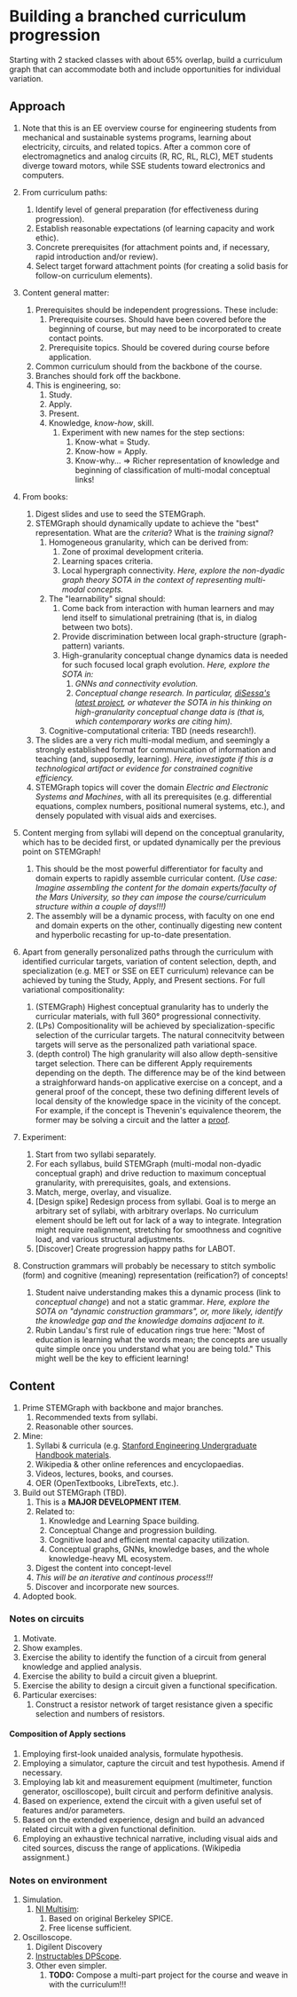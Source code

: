 # Building a branched curriculum progression

Starting with 2 stacked classes with about 65% overlap, build a curriculum graph that can accommodate both and include opportunities for individual variation.

## Approach

1. Note that this is an EE overview course for engineering students from mechanical and sustainable systems programs, learning about electricity, circuits, and related topics. After a common core of electromagnetics and analog circuits (R, RC, RL, RLC), MET students diverge toward motors, while SSE students toward electronics and computers.    

2. From curriculum paths:
   1. Identify level of general preparation (for effectiveness during progression). 
   2. Establish reasonable expectations (of learning capacity and work ethic).  
   3. Concrete prerequisites (for attachment points and, if necessary, rapid introduction and/or review).  
   4. Select target forward attachment points (for creating a solid basis for follow-on curriculum elements).  

3. Content general matter:
   1. Prerequisites should be independent progressions. These include:  
      1. Prerequisite courses. Should have been covered before the beginning of course, but may need to be incorporated to create contact points.    
      2. Prerequisite topics. Should be covered during course before application.  
   2. Common curriculum should from the backbone of the course.  
   3. Branches should fork off the backbone.  
   4. This is engineering, so:
      1. Study.  
      2. Apply.  
      3. Present.  
      4. Knowledge, _know-how_, skill.  
         1. Experiment with new names for the step sections:
            1. Know-what = Study.  
            2. Know-how = Apply.  
            3. Know-why... => Richer representation of knowledge and beginning of classification of multi-modal conceptual links!  
      
4. From books:
   1. Digest slides and use to seed the STEMGraph.    
   2. STEMGraph should dynamically update to achieve the "best" representation. What are the _criteria_? What is the _training signal_?  
      1. Homogeneous granularity, which can be derived from:
         1. Zone of proximal development criteria.  
         2. Learning spaces criteria.  
         3. Local hypergraph connectivity. _Here, explore the non-dyadic graph theory SOTA in the context of representing multi-modal concepts._  
      2. The "learnability" signal should:
         1. Come back from interaction with human learners and may lend itself to simulational pretraining (that is, in dialog between two bots).  
         2. Provide discrimination between local graph-structure (graph-pattern) variants.  
         3. High-granularity conceptual change dynamics data is needed for such focused local graph evolution. _Here, explore the SOTA in:_ 
            1. _GNNs and connectivity evolution._  
            2. _Conceptual change research. In particular, [diSessa's latest project](https://gse.berkeley.edu/andrea-disessa), or whatever the SOTA in his thinking on high-granularity conceptual change data is (that is, which contemporary works are citing him)._  
      3. Cognitive-computational criteria: TBD (needs research!).  
   3. The slides are a very rich multi-modal medium, and seemingly a strongly established format for communication of information and teaching (and, supposedly, learning). _Here, investigate if this is a technological artifact or evidence for constrained cognitive efficiency._  
   4. STEMGraph topics will cover the domain _Electric and Electronic Systems and Machines_, with all its prerequisites (e.g. differential equations, complex numbers, positional numeral systems, etc.), and densely populated with visual aids and exercises.  

5. Content merging from syllabi will depend on the conceptual granularity, which has to be decided first, or updated dynamically per the previous point on STEMGraph!   
   1. This should be the most powerful differentiator for faculty and domain experts to rapidly assemble curricular content. _(Use case: Imagine assembling the content for the domain experts/faculty of the Mars University, so they can impose the course/curriculum structure within a couple of days!!!)_  
   2. The assembly will be a dynamic process, with faculty on one end and domain experts on the other, continually digesting new content and hyperbolic recasting for up-to-date presentation.  

6. Apart from generally personalized paths through the curriculum with identified curricular targets, variation of content selection, depth, and specialization (e.g. MET or SSE on EET curriculum) relevance can be achieved by tuning the Study, Apply, and Present sections. For full variational compositionality:
   1. (STEMGraph) Highest conceptual granularity has to underly the curricular materials, with full 360° progressional connectivity.    
   2. (LPs) Compositionality will be achieved by specialization-specific selection of the curricular targets. The natural connecitvity between targets will serve as the personalized path variational space.  
   3. (depth control) The high granularity will also allow depth-sensitive target selection. There can be different Apply requirements depending on the depth. The difference may be of the kind between a straighforward hands-on applicative exercise on a concept, and a general proof of the concept, these two defining different levels of local density of the knowledge space in the vicinity of the concept. For example, if the concept is Thevenin's equivalence theorem, the former may be solving a circuit and the latter a [proof](https://spinningnumbers.org/a/thevenin-proof.html).  
   
7. Experiment:
   1. Start from two syllabi separately.  
   2. For each syllabus, build STEMGraph (multi-modal non-dyadic conceptual graph) and drive reduction to maximum conceptual granularity, with prerequisites, goals, and extensions.  
   3. Match, merge, overlay, and visualize.  
   4. [Design spike] Redesign process from syllabi. Goal is to merge an arbitrary set of syllabi, with arbitrary overlaps. No curriculum element should be left out for lack of a way to integrate. Integration might require realignment, stretching for smoothness and cognitive load, and various structural adjustments.      
   5. [Discover] Create progression happy paths for LABOT.  
   
8. Construction grammars will probably be necessary to stitch symbolic (form) and cognitive (meaning) representation (reification?) of concepts!   
   1. Student naive understanding makes this a dynamic process (link to _conceptual change_) and not a static grammar. _Here, explore the SOTA on "dynamic construction grammars", or, more likely, identify the knowledge gap and the knowledge domains adjacent to it._   
   2. Rubin Landau's first rule of education rings true here: "Most of education is learning what the words mean; the concepts are usually quite simple once you understand what you are being told." This might well be the key to efficient learning!  

## Content 
     
1. Prime STEMGraph with backbone and major branches.  
   1. Recommended texts from syllabi.  
   2. Reasonable other sources.  
2. Mine:
   1. Syllabi & curricula (e.g. [Stanford Engineering Undergraduate Handbook materials](https://ughb.stanford.edu/plans-program-sheets/flowcharts-and-plans).  
   2. Wikipedia & other online references and encyclopaedias.  
   3. Videos, lectures, books, and courses.  
   4. OER (OpenTextbooks, LibreTexts, etc.).  
3. Build out STEMGraph (TBD). 
   1. This is a **MAJOR DEVELOPMENT ITEM**.
   2. Related to:
      1. Knowledge and Learning Space building.  
      2. Conceptual Change and progression building.  
      3. Cognitive load and efficient mental capacity utilization.  
      4. Conceptual graphs, GNNs, knowledge bases, and the whole knowledge-heavy ML ecosystem.  
   3. Digest the content into concept-level 
   4. _This will be an iterative and continous process!!!_  
   5. Discover and incorporate new sources.   
4. Adopted book.  
      
### Notes on circuits

1. Motivate.  
2. Show examples.  
3. Exercise the ability to identify the function of a circuit from general knowledge and applied analysis.  
4. Exercise the ability to build a circuit given a blueprint.  
5. Exercise the ability to design a circuit given a functional specification.  
6. Particular exercises:
   1. Construct a resistor network of target resistance given a specific selection and numbers of resistors.  

#### Composition of Apply sections

1. Employing first-look unaided analysis, formulate hypothesis.  
2. Employing a simulator, capture the circuit and test hypothesis. Amend if necessary.  
3. Employing lab kit and measurement equipment (multimeter, function generator, oscilloscope), built circuit and perform definitive analysis.  
4. Based on experience, extend the circuit with a given useful set of features and/or parameters.  
5. Based on the extended experience, design and build an advanced related circuit with a given functional definition.  
6. Employing an exhaustive technical narrative, including visual aids and cited sources, discuss the range of applications. (Wikipedia assignment.)  

### Notes on environment

1. Simulation.  
   1. [NI Multisim](https://www.multisim.com/):
      1. Based on original Berkeley SPICE.  
      2. Free license sufficient.  
2. Oscilloscope.  
   1. Digilent Discovery 
   2. [Instructables DPScope](https://www.instructables.com/DPScope-Build-Your-Own-USBPC-Based-Oscilloscope/).  
   3. Other even simpler.
      1. **TODO:** Compose a multi-part project for the course and weave in with the curriculum!!!   
